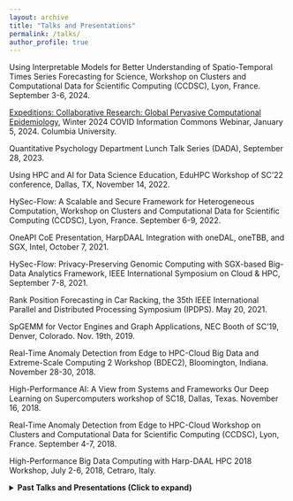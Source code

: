 ```yaml
---
layout: archive
title: "Talks and Presentations"
permalink: /talks/
author_profile: true
---
```

<p>Using Interpretable Models for Better Understanding of Spatio-Temporal Times Series Forecasting for Science, Workshop on Clusters and Computational Data for Scientific Computing (CCDSC), Lyon, France. September 3-6, 2024.</p>

<p><a href="https://cic-apps.datascience.columbia.edu/grants/2361">Expeditions: Collaborative Research: Global Pervasive Computational Epidemiology</a>, Winter 2024 COVID Information Commons Webinar, January 5, 2024. Columbia University.</p>

<p>Quantitative Psychology Department Lunch Talk Series (DADA), September 28, 2023.</p>

<p>Using HPC and AI for Data Science Education, EduHPC Workshop of SC’22 conference, Dallas, TX, November 14, 2022.</p> 

<p>HySec-Flow: A Scalable and Secure Framework for Heterogeneous Computation, Workshop on Clusters and Computational Data for Scientific Computing (CCDSC), Lyon, France. September 6-9, 2022.</p>

<p>OneAPI CoE Presentation, HarpDAAL Integration with oneDAL, oneTBB, and SGX, Intel, October 7, 2021.</p>

<p>HySec-Flow: Privacy-Preserving Genomic Computing with SGX-based Big-Data Analytics Framework, IEEE International Symposium on Cloud & HPC, September 7-8, 2021.</p>

<p>Rank Position Forecasting in Car Racking, the 35th IEEE International Parallel and Distributed Processing Symposium (IPDPS). May 20, 2021.</p>

<p>SpGEMM for Vector Engines and Graph Applications, NEC Booth of SC’19, Denver, Colorado. Nov. 19th, 2019.</p>

<p>Real-Time Anomaly Detection from Edge to HPC-Cloud
Big Data and Extreme-Scale Computing 2 Workshop (BDEC2), Bloomington, Indiana. November 28-30, 2018.</p>
<p>High-Performance AI: A View from Systems and Frameworks
Our Deep Learning on Supercomputers workshop of SC18, Dallas, Texas. November 16, 2018.</p>
<p>Real-Time Anomaly Detection from Edge to HPC-Cloud
Workshop on Clusters and Computational Data for Scientific Computing (CCDSC), Lyon, France. September 4-7, 2018.</p>
<p>High-Performance Big Data Computing with Harp-DAAL
HPC 2018 Workshop, July 2-6, 2018, Cetraro, Italy.</p>
<details>
<summary><strong>Past Talks and Presentations (Click to expand)</strong></summary>

<p>SC17 Invited Talk by Judy Qiu on “Harp-DAAL: A Next Generation Platform for High Performance Machine Learning on HPC-Cloud”
November 15, 2017, Denver, Colorado.</p>
<p>Convergence of HPC and Clouds for Large-Scale Data Enabled Science
July 26-31, 2016, Cetraro, Italy.</p>
<p>Convergence of HPC and Clouds for Large-Scale Data Enabled Science
UIUC/NCSA, March 13, 2016.</p>
<p>Date-enabled Science and Engineering: Scalable High Performance Data Analytics
CS Colloquium at Indiana University, August 28, 2015.</p>
<p>Towards HPC-ABDS: An Initial High-Performance Big Data Stack
Seminar talk at Virginia Tech, July 9, 2015.</p>
<p>Harp: Collective Communication on Hadoop
Invited talk at Computer and Information Science Department Seminar, IUPUI, November 7, 2014.</p>
<p>Harp: Collective Communication on Hadoop
Invited talk at High Performance Computing – From Clouds and Big Data to Exascale and Beyond Workshop (HPC 2014), July 7~11, 2014, Cetraro, Italy.</p>
<p>Supporting End-to-End Social Media Data Analysis with the IndexedHBase Platform
Invited talk at 6th Workshop on Many-Task Computing on Clouds, Grids, and Supercomputers (MTAGS) 2013, November 17, 2013 at SC13.</p>
<p>Generalizing MapReduce as a Unified Cloud and HPC Runtime
ECE Colloquium at RUTGERS University, October 10, 2013.</p>
<p>Clustering Social Images in the Cloud
Invited talk, Trends in High Performance Distributed Computing Workshop (Trends-HPDC-2013), Rutgers University, March 12, 2013.</p>
<p>Portable Data Mining on Azure and HPC Platforms
Invited talk (Cloud Challenge Award), 5th Workshop on Many-Task Computing on Grids and Supercomputers (MTAGS) of SC12, Salt Lake City, November 12, 2012.</p>
<p>High Performance Computing, GRIDS and clouds
Invited talk, An International Advanced Workshop (HPC2012), Cetraro – Italy, June 25 – 29, 2012.</p>
<p>Twister4Azure: Parallel Data Analytics on Azure
Invited talk, Microsoft Research Cloud Future Workshop 2012, UC Berkeley, California, May 7-8, 2012.</p>
<p>Iterative MapReduce enabling HPC-Cloud Interoperability
Invited talk, Department of Computer Science, Illinois Institute of Technology, Chicago, Illinois, November 4, 2011.</p>
<p>Generalizing MapReduce as a Unified Cloud and HPC Runtime
Invited talk, Petascale Data Analytics Workshop (PDAC-11) at The International Conference for High Performance Computing, Networking, Storage and Analysis (SuperComputing2011), Seattle, WA, November 12-18, 2011.</p>
<p>Beyond MapReduce: Twister enabling HPC-Cloud Interoperability
Invited talk, Tsinghua University, Beijing, China, September 30, 2011.</p>
<p>Iterative MapReduce enabling HPC-Cloud Interoperability
Invited poster presentation, NSF-NSFC U.S.-China Software Workshop, Peking University, Beijing, China, September 26-29, 2011.</p>
<p>Data Analysis for Scientific Applications in Cloud
Invited talk in Broadband Technologies and Applications, Cyber Security, Cloud Computing, and Soc (System-on-a-Chip) Workshop (C4I and SoC) of The 11 Emerging Information and Technology Conference (EITC-2011), University of Chicago, Illinois, July 28-29, 2011.</p>
<p>Hybrid Cloud and Cluster Computing Paradigms For Scalable Data Intensive Applications
Invited talk for Computer Science Department Colloquium, University of Alabama, April 15, 2011.</p>
<p>Applying Twister for Scientific Applications
Invited talk in NSF Cloud PI Workshop, Waterview Conference Center, Arlington, Virginia, March 17, 2011.</p>
<p>Analyzing large-scale cheminformatics and chemogenomics datasets through dimension reduction
Invited talk in the workshop of Charting Chemical Space: Challenges and Opportunities for AI and Machine Learning at Neural Information Processing Systems Foundation Conference (NIPS 2010), Vancouver, B.C., Canada, December 10-11, 2010.</p>
<p>Performance of MapReduce on Multicore Clusters
Invited talk in the 2th Workshop on “Frontiers of Multicore Computing” (FMC II) at University of Maryland, Baltimore County. September 22-23, 2010.</p>
<p>Cloud Technologies and Their Applications
Keynote talk in the 5th International Workshop on Content Delivery Networks (CDN) at the 10th IEEE/ACM International Symposium on Cluster, Cloud and Grid Computing Conference (CCGrid), Melbourne, Australia. May 17, 2010.</p>
<p>Using MapReduce Technologies in Bioinformatics and Medical Informatics
Invited talk in Using clouds for parallel computations in systems biology Workshop (part of DoE Knowledgebase in Systems Biology) at SuperComputing 09 Conference. Portland, Oregon. November 16, 2009.</p>
<p>Computational Methods for Large Scale DNA Data Analysis
Invited talk in Microsoft eScience Workshop. Gates Center, Carnegie Mellon University. Pittsburgh, PA. October 16 2009.</p>
<p>High Performance Biomedical Applications Using Cloud Technologies
Invited talk in HPC and Grid Computing in the Cloud Workshop (Summit 09 of Open Grid Forum 27). Banff, Canada. October 13, 2009.</p>
<p>Data Intensive Biomedical Computing System
Invited talk in Statewide IT Conference 2009. Indianapolis, Indiana. September 31 and October 1, 2009.</p>
<p>Large Scale DNA Sequence Analysis and Biomedical Computing using MapReduce, MPI and Threading
Invited talk in Enabling Data-Intensive Computing: from Systems to Applications (NSF Data Intensive Computing Workshop). University of Pittsburgh, Pittsburgh, PA. July 30-31, 2009</p>
</details>